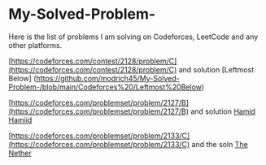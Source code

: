 # My-Solved-Problem-

Here is the list of problems I am solving on Codeforces, LeetCode and any other platforms.

[https://codeforces.com/contest/2128/problem/C](https://codeforces.com/contest/2128/problem/C) and solution
[Leftmost Below] (https://github.com/modrich45/My-Solved-Problem-/blob/main/Codeforces%20/Leftmost%20Below)

[https://codeforces.com/problemset/problem/2127/B](https://codeforces.com/problemset/problem/2127/B) and solution
[Hamid Hamiid](https://github.com/modrich45/My-Solved-Problem-/blob/main/Codeforces%20/Hamid%20Hamiid)

[https://codeforces.com/problemset/problem/2133/C](https://codeforces.com/problemset/problem/2133/C) and the soln 
[The Nether](https://github.com/modrich45/My-Solved-Problem-/blob/main/Codeforces%20/The%20Nether)
